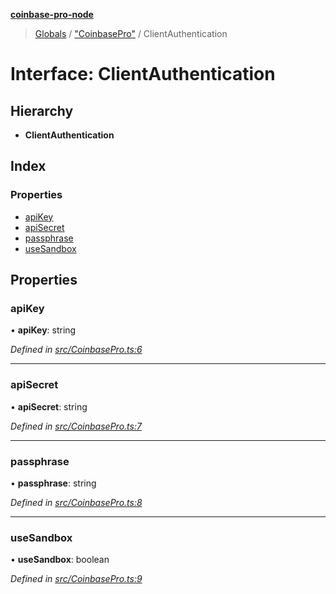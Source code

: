 **[coinbase-pro-node](../README.md)**

> [Globals](../globals.md) / ["CoinbasePro"](../modules/_coinbasepro_.md) / ClientAuthentication

# Interface: ClientAuthentication

## Hierarchy

- **ClientAuthentication**

## Index

### Properties

- [apiKey](_coinbasepro_.clientauthentication.md#apikey)
- [apiSecret](_coinbasepro_.clientauthentication.md#apisecret)
- [passphrase](_coinbasepro_.clientauthentication.md#passphrase)
- [useSandbox](_coinbasepro_.clientauthentication.md#usesandbox)

## Properties

### apiKey

• **apiKey**: string

_Defined in [src/CoinbasePro.ts:6](https://github.com/bennycode/coinbase-pro-node/blob/cb84fec/src/CoinbasePro.ts#L6)_

---

### apiSecret

• **apiSecret**: string

_Defined in [src/CoinbasePro.ts:7](https://github.com/bennycode/coinbase-pro-node/blob/cb84fec/src/CoinbasePro.ts#L7)_

---

### passphrase

• **passphrase**: string

_Defined in [src/CoinbasePro.ts:8](https://github.com/bennycode/coinbase-pro-node/blob/cb84fec/src/CoinbasePro.ts#L8)_

---

### useSandbox

• **useSandbox**: boolean

_Defined in [src/CoinbasePro.ts:9](https://github.com/bennycode/coinbase-pro-node/blob/cb84fec/src/CoinbasePro.ts#L9)_
